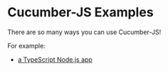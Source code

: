 # Cucumber-JS Examples

There are so many ways you can use Cucumber-JS!

For example:

  * [a TypeScript Node.js app](./examples/typescript-node)

